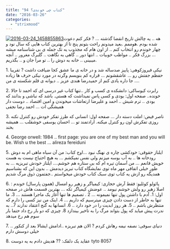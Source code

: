 ```yaml
---
title: "94 کتاب چی خوندی؟"
date: "2016-03-26"
categories: 
  - "strixmood"
---
```


[![2016-03-24_1458855863](http://localhost/wp-content/uploads/2016/03/2016-03-24_1458855863-300x300.jpg)](http://localhost/wp-content/uploads/2016/03/2016-03-24_1458855863.jpg)هه .. یه چالش تاریخ انقضا گذشته ... ? فکر کنم دعوت شده بودم .هوممم .بعید میدونم راحت بتونم پنج تا از بهترین کتاب هایی که سال نود و چهار خوندم رو انتخاب کنم .. از اون هام که مجذوب یه تک جمله ی بی شناسنامه میشه ... بزرگ فکر .. مواظب خوبیات .. انتها دور .. گاهی به نگاهت .. گلبرگ مغرور .. آنچه میبینی .. خانه به دوش را .. تو مرا جان و .. بگذریم.

1\. نیکی فیروزکوهی: پاییز صدساله شد و در خانه ی ما عشق کجا ضیافت داشت ? تقریبا حفظم جفتش رو ... عاشقشونم ... قراره کم بنویسم وگرنه در مورد نیکی حرف ها زیاده ... جا داره یادی کنم از حمیدرضا هندی عزیز .. دیوانه ی قلم شکسته ی من.

2\. رابرت کیوساکی: دانشکده ی کسب و کار ..تنها کتاب غیر درسی ای که احمد تا حالا خونده.. صفحه اول: بودی و کسی پاس نمیداشت که هستی. باشد که نباشی و بدانند که بودی .. ترم شیش .. احمد و علیرضا ارتعاشات میخوندن و امین اقتصاد .. دوست دار همیشگی ات ... احمد رضا نجفی

3\. ناصر فیض: املت دسته دار ... صفحه اول: انسانی که طرز تفکر خودش رو کنترل نکنه روزی تفکرش اون رو کنترل میکنه. ارادتمند تو ... احسان یوسفی خوشقلب ... همیشه بخند

4\. George orwell: 1984 .. first page: you are one of my best man and you will be. Wish u the best ... alireza fereiduni

5\. ایلناز حقوقی: خودکشی چاره ی نهنگ نبود ...اوج کتاب: من آن سیاه ماهی ام به دوش رودخانه ها .. به آب بوسه میزنم ولی نفس نمیکشم ... به هیچ احتیاج نیست به هست خویش قانعم ... من آسمان تیره ام که بی ستاره هم خوشم.... ایلناز خودش تبریزیه ... به طور خیلی اتفاقی مهر ماه توی نمایشگاه کتاب تبریز دیدمش .. بدون این که بشناسیم همدیگه رو ازش یه کتاب توی سبک کتاب خودش میخواستم ..جفتمون ذوق مرگ شدیم

6\. پائولو کوئلیو: فقط آرش حجازی: کیمیاگر و زهیر رو امسال (همون پارسال) خوندم : اصلا زهیر رو ولش خوشم نیومد .. عوضش کیمیاگر تکه ... بهترین قسمت هاش در صفحه اول: 1. آدم با داشتن پول تنها نمیمونه ... 2 . تصمیم ها تنها آغاز یک ماجرا هستند ... 3. ما تنها به خاطر از دست دادن چیزی میترسیم که داریم ... 4. اینک من نیز کسی را دارم که منتظرش باشم .. 5. هر روز ابدیت را در خود دارد .. 6. انسانها به گنج اعتقاد ندارند 7.. به ندرت پیش میاید که پول بتواند مرگ را به تاخیر بیندازد 8. چیزی که دو بار رخ داد حتما بار سوم هم رخ میدهد

7\. دنیای سوفی: نصفه نیمه رهاش کردم ? الان هم تبریزه ..ادامش ایشالا بعد از کنکور .. خیلی دوسش دارم

8\. عقاید یک دلقک: ?? هدیش دادم به یه دوست tyto 8057
